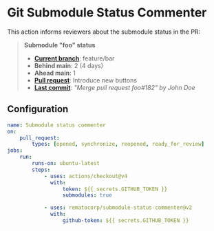 # Git Submodule Status Commenter

This action informs reviewers about the submodule status in the PR:

> **Submodule "foo" status**
>
> -   **[Current branch](#)**: feature/bar
> -   **Behind main**: 2 (4 days)
> -   **Ahead main**: 1
> -   **[Pull request](#)**: Introduce new buttons
> -   **[Last commit](#)**: _"Merge pull request foo#182" by John Doe_

## Configuration

```yaml
name: Submodule status commenter
on:
    pull_request:
        types: [opened, synchronize, reopened, ready_for_review]
jobs:
    run:
        runs-on: ubuntu-latest
        steps:
            - uses: actions/checkout@v4
              with:
                  token: ${{ secrets.GITHUB_TOKEN }}
                  submodules: true

            - uses: rematocorp/submodule-status-commenter@v2
              with:
                  github-token: ${{ secrets.GITHUB_TOKEN }}
```
